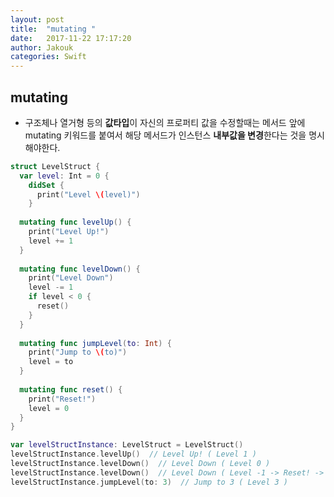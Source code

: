 ```yaml
---
layout: post
title:  "mutating "
date:   2017-11-22 17:17:20
author: Jakouk
categories: Swift
---
```


## mutating
- 구조체나 열거형 등의 **값타입**이 자신의 프로퍼티 값을 수정할때는 메서드 앞에 mutating 키워드를 붙여서 해당 메서드가 인스턴스 **내부값을 변경**한다는 것을 명시해야한다. 

```swift 
struct LevelStruct {
  var level: Int = 0 {
    didSet {
      print("Level \(level)")
    }
  
  mutating func levelUp() {
    print("Level Up!")
    level += 1
  }
  
  mutating func levelDown() {
  	print("Level Down")
    level -= 1
    if level < 0 {
      reset()
    }
  }
  
  mutating func jumpLevel(to: Int) {
    print("Jump to \(to)")
    level = to
  }
  
  mutating func reset() {
  	print("Reset!")
    level = 0
  }
}

var levelStructInstance: LevelStruct = LevelStruct()
levelStructInstance.levelUp()  // Level Up! ( Level 1 )
levelStructInstance.levelDown()  // Level Down ( Level 0 )
levelStructInstance.levelDown()  // Level Down ( Level -1 -> Reset! -> Level 0 )
levelStructInstance.jumpLevel(to: 3)  // Jump to 3 ( Level 3 )
```
